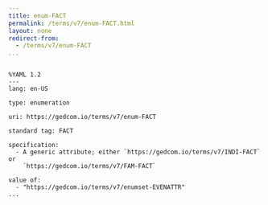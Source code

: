 ```yaml
---
title: enum-FACT
permalink: /terms/v7/enum-FACT.html
layout: none
redirect-from:
  - /terms/v7/enum-FACT
...
```


```

%YAML 1.2
---
lang: en-US

type: enumeration

uri: https://gedcom.io/terms/v7/enum-FACT

standard tag: FACT

specification:
  - A generic attribute; either `https://gedcom.io/terms/v7/INDI-FACT` or
    `https://gedcom.io/terms/v7/FAM-FACT`

value of:
  - "https://gedcom.io/terms/v7/enumset-EVENATTR"
...

```
